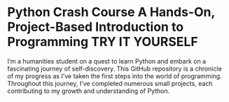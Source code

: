 # Python Crash Course A Hands-On, Project-Based Introduction to Programming TRY IT YOURSELF
I’m a humanities student on a quest to learn Python and embark on a fascinating journey of self-discovery. This GitHub repository is a chronicle of my progress as I’ve taken the first steps into the world of programming. Throughout this journey, I’ve completed numerous small projects, each contributing to my growth and understanding of Python. 

